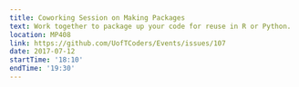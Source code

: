 ```yaml
---
title: Coworking Session on Making Packages
text: Work together to package up your code for reuse in R or Python.
location: MP408
link: https://github.com/UofTCoders/Events/issues/107
date: 2017-07-12
startTime: '18:10'
endTime: '19:30'
---
```

